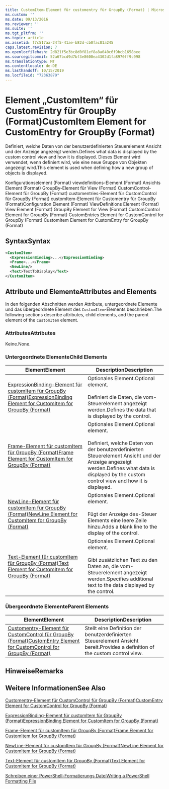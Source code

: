 ```yaml
---
title: CustomItem-Element für customentry für GroupBy (Format) | Microsoft-Dokumentation
ms.custom: ''
ms.date: 09/13/2016
ms.reviewer: ''
ms.suite: ''
ms.tgt_pltfrm: ''
ms.topic: article
ms.assetid: f7c517aa-24f5-41ae-b82d-cb0fac81a245
caps.latest.revision: 7
ms.openlocfilehash: 2d821f5e3bc8d0f81ef8a8a040c6f9bcb1658bee
ms.sourcegitcommit: 52a67bcd9d7bf3e8600ea4302d1fa8970ff9c998
ms.translationtype: MT
ms.contentlocale: de-DE
ms.lasthandoff: 10/15/2019
ms.locfileid: "72363879"
---
```

# <a name="customitem-element-for-customentry-for-groupby-format"></a><span data-ttu-id="13c95-102">Element „CustomItem“ für CustomEntry für GroupBy (Format)</span><span class="sxs-lookup"><span data-stu-id="13c95-102">CustomItem Element for CustomEntry for GroupBy (Format)</span></span>

<span data-ttu-id="13c95-103">Definiert, welche Daten von der benutzerdefinierten Steuerelement Ansicht und der Anzeige angezeigt werden.</span><span class="sxs-lookup"><span data-stu-id="13c95-103">Defines what data is displayed by the custom control view and how it is displayed.</span></span> <span data-ttu-id="13c95-104">Dieses Element wird verwendet, wenn definiert wird, wie eine neue Gruppe von Objekten angezeigt wird.</span><span class="sxs-lookup"><span data-stu-id="13c95-104">This element is used when defining how a new group of objects is displayed.</span></span>

<span data-ttu-id="13c95-105">Konfigurationselement (Format) viewdefinitions-Element (Format) Ansichts Element (Format) GroupBy-Element für View (Format) CustomControl-Element für GroupBy (Format) customentries-Element für CustomControl für GroupBy (Format) customItem-Element für Customentry für GroupBy (Format)</span><span class="sxs-lookup"><span data-stu-id="13c95-105">Configuration Element (Format) ViewDefinitions Element (Format) View Element (Format) GroupBy Element for View (Format) CustomControl Element for GroupBy (Format) CustomEntries Element for CustomControl for GroupBy (Format) CustomItem Element for CustomEntry for GroupBy (Format)</span></span>

## <a name="syntax"></a><span data-ttu-id="13c95-106">Syntax</span><span class="sxs-lookup"><span data-stu-id="13c95-106">Syntax</span></span>

```xml
<CustomItem>
  <ExpressionBinding>...</ExpressionBinding>
  <Frame>...</Frame>
  <NewLine/>
  <Text>TextToDisplay</Text>
</CustomItem>
```

## <a name="attributes-and-elements"></a><span data-ttu-id="13c95-107">Attribute und Elemente</span><span class="sxs-lookup"><span data-stu-id="13c95-107">Attributes and Elements</span></span>

<span data-ttu-id="13c95-108">In den folgenden Abschnitten werden Attribute, untergeordnete Elemente und das übergeordnete Element des `CustomItem`-Elements beschrieben.</span><span class="sxs-lookup"><span data-stu-id="13c95-108">The following sections describe attributes, child elements, and the parent element of the `CustomItem` element.</span></span>

### <a name="attributes"></a><span data-ttu-id="13c95-109">Attributes</span><span class="sxs-lookup"><span data-stu-id="13c95-109">Attributes</span></span>

<span data-ttu-id="13c95-110">Keine.</span><span class="sxs-lookup"><span data-stu-id="13c95-110">None.</span></span>

### <a name="child-elements"></a><span data-ttu-id="13c95-111">Untergeordnete Elemente</span><span class="sxs-lookup"><span data-stu-id="13c95-111">Child Elements</span></span>

|<span data-ttu-id="13c95-112">Element</span><span class="sxs-lookup"><span data-stu-id="13c95-112">Element</span></span>|<span data-ttu-id="13c95-113">Description</span><span class="sxs-lookup"><span data-stu-id="13c95-113">Description</span></span>|
|-------------|-----------------|
|[<span data-ttu-id="13c95-114">ExpressionBinding-Element für customItem für GroupBy (Format)</span><span class="sxs-lookup"><span data-stu-id="13c95-114">ExpressionBinding Element for CustomItem for GroupBy (Format)</span></span>](./expressionbinding-element-for-customitem-for-groupby-format.md)|<span data-ttu-id="13c95-115">Optionales Element.</span><span class="sxs-lookup"><span data-stu-id="13c95-115">Optional element.</span></span><br /><br /> <span data-ttu-id="13c95-116">Definiert die Daten, die vom-Steuerelement angezeigt werden.</span><span class="sxs-lookup"><span data-stu-id="13c95-116">Defines the data that is displayed by the control.</span></span>|
|[<span data-ttu-id="13c95-117">Frame-Element für customItem für GroupBy (Format)</span><span class="sxs-lookup"><span data-stu-id="13c95-117">Frame Element for CustomItem for GroupBy (Format)</span></span>](./frame-element-for-customitem-for-groupby-format.md)|<span data-ttu-id="13c95-118">Optionales Element.</span><span class="sxs-lookup"><span data-stu-id="13c95-118">Optional element.</span></span><br /><br /> <span data-ttu-id="13c95-119">Definiert, welche Daten von der benutzerdefinierten Steuerelement Ansicht und der Anzeige angezeigt werden.</span><span class="sxs-lookup"><span data-stu-id="13c95-119">Defines what data is displayed by the custom control view and how it is displayed.</span></span>|
|[<span data-ttu-id="13c95-120">NewLine-Element für customItem für GroupBy (Format)</span><span class="sxs-lookup"><span data-stu-id="13c95-120">NewLine Element for CustomItem for GroupBy (Format)</span></span>](./newline-element-for-customitem-for-groupby-format.md)|<span data-ttu-id="13c95-121">Optionales Element.</span><span class="sxs-lookup"><span data-stu-id="13c95-121">Optional element.</span></span><br /><br /> <span data-ttu-id="13c95-122">Fügt der Anzeige des-Steuer Elements eine leere Zeile hinzu.</span><span class="sxs-lookup"><span data-stu-id="13c95-122">Adds a blank line to the display of the control.</span></span>|
|[<span data-ttu-id="13c95-123">Text-Element für customItem für GroupBy (Format)</span><span class="sxs-lookup"><span data-stu-id="13c95-123">Text Element for CustomItem for GroupBy (Format)</span></span>](./text-element-for-customitem-for-groupby-format.md)|<span data-ttu-id="13c95-124">Optionales Element.</span><span class="sxs-lookup"><span data-stu-id="13c95-124">Optional element.</span></span><br /><br /> <span data-ttu-id="13c95-125">Gibt zusätzlichen Text zu den Daten an, die vom-Steuerelement angezeigt werden.</span><span class="sxs-lookup"><span data-stu-id="13c95-125">Specifies additional text to the data displayed by the control.</span></span>|

### <a name="parent-elements"></a><span data-ttu-id="13c95-126">Übergeordnete Elemente</span><span class="sxs-lookup"><span data-stu-id="13c95-126">Parent Elements</span></span>

|<span data-ttu-id="13c95-127">Element</span><span class="sxs-lookup"><span data-stu-id="13c95-127">Element</span></span>|<span data-ttu-id="13c95-128">Description</span><span class="sxs-lookup"><span data-stu-id="13c95-128">Description</span></span>|
|-------------|-----------------|
|[<span data-ttu-id="13c95-129">Customentry-Element für CustomControl für GroupBy (Format)</span><span class="sxs-lookup"><span data-stu-id="13c95-129">CustomEntry Element for CustomControl for GroupBy (Format)</span></span>](./customentry-element-for-customcontrol-for-groupby-format.md)|<span data-ttu-id="13c95-130">Stellt eine Definition der benutzerdefinierten Steuerelement Ansicht bereit.</span><span class="sxs-lookup"><span data-stu-id="13c95-130">Provides a definition of the custom control view.</span></span>|

## <a name="remarks"></a><span data-ttu-id="13c95-131">Hinweise</span><span class="sxs-lookup"><span data-stu-id="13c95-131">Remarks</span></span>

## <a name="see-also"></a><span data-ttu-id="13c95-132">Weitere Informationen</span><span class="sxs-lookup"><span data-stu-id="13c95-132">See Also</span></span>

[<span data-ttu-id="13c95-133">Customentry-Element für CustomControl für GroupBy (Format)</span><span class="sxs-lookup"><span data-stu-id="13c95-133">CustomEntry Element for CustomControl for GroupBy (Format)</span></span>](./customentry-element-for-customcontrol-for-groupby-format.md)

[<span data-ttu-id="13c95-134">ExpressionBinding-Element für customItem für GroupBy (Format)</span><span class="sxs-lookup"><span data-stu-id="13c95-134">ExpressionBinding Element for CustomItem for GroupBy (Format)</span></span>](./expressionbinding-element-for-customitem-for-groupby-format.md)

[<span data-ttu-id="13c95-135">Frame-Element für customItem für GroupBy (Format)</span><span class="sxs-lookup"><span data-stu-id="13c95-135">Frame Element for CustomItem for GroupBy (Format)</span></span>](./frame-element-for-customitem-for-groupby-format.md)

[<span data-ttu-id="13c95-136">NewLine-Element für customItem für GroupBy (Format)</span><span class="sxs-lookup"><span data-stu-id="13c95-136">NewLine Element for CustomItem for GroupBy (Format)</span></span>](./newline-element-for-customitem-for-groupby-format.md)

[<span data-ttu-id="13c95-137">Text-Element für customItem für GroupBy (Format)</span><span class="sxs-lookup"><span data-stu-id="13c95-137">Text Element for CustomItem for GroupBy (Format)</span></span>](./text-element-for-customitem-for-groupby-format.md)

[<span data-ttu-id="13c95-138">Schreiben einer PowerShell-Formatierungs Datei</span><span class="sxs-lookup"><span data-stu-id="13c95-138">Writing a PowerShell Formatting File</span></span>](./writing-a-powershell-formatting-file.md)
